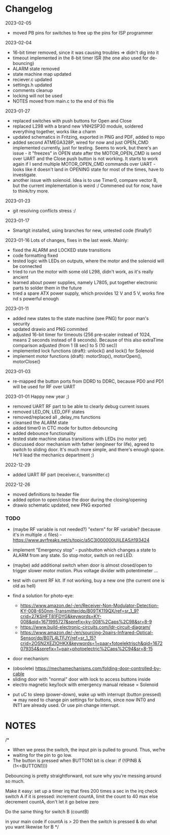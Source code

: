 # Changelog
2023-02-05
- moved PB pins for switches to free up the pins for ISP programmer

2023-02-04
- 16-bit timer removed, since it was causing troubles => didn't dig into it
- timeout implemented in the 8-bit timer ISR (the one also used for de-bouncing)
- ALARM state removed
- state machine map updated
- reciever.c updated
- settings.h updated
- comments cleanup
- locking will not be used
- NOTES moved from main.c to the end of this file


2023-01-27
- replaced switches with push buttons for Open and Close
- replaced L298 with a brand new VNH2SP30 module, soldered everything together, works like a charm
- updated schematics in Fritzing, exported in PNG and PDF, added to repo
- added second ATMEGA328P, wired for now and just OPEN_CMD implemented currently, just for testing. Seems to work,
  but there's an issue - it "freezes" in OPEN state after the MOTOR_OPEN_CMD is send over UART and the Close push
  button is not working. It starts to work again if I send multiple MOTOR_OPEN_CMD commands over UART - looks like 
  it doesn't land  in OPENING state for most of the times, have to investigate.
- another issue with solenoid. Idea is to use Timer0, compare vector B, but the current implementation is weird :/
  Commened out for now, have to think/try more.

2023-01-23
- git resolving conflicts stress :/

2023-01-17
- Smartgit installed, using branches for new, untested code (finally!)

2023-01-16
Lots of changes, fixes in the last week. Mainly:
- fixed the ALARM and LOCKED state transitions
- code formatting fixed
- tested logic with LEDs on outputs, where the motor and the solenoid will be connected
- tried to run the motor with some old L298, didn't work, as it's really ancient
- learned about power supplies, namely L7805, put together electronic parts to solder them in the future
- tried a spare ATX power supply, which provides 12 V and 5 V, works fine nd s powerful enough

2023-01-11
- added new states to the state machine (see PNG) for poor man's security
- updated drawio and PNG commited
- adjusted 16-bit timer for timeouts (256 pre-scaler instead of 1024, means 2 seconds instead of 8 seconds).
Because of this also extraTime comparison adjusted (from 1 (8 sec) to 5 (10 sec))
- implemented lock functions (draft): unlock() and lock() for Solenoid
- implement motor functions (draft): motorStop(), motorOpen(), motorClose()

2023-01-03
- re-mapped the button ports from DDRD to DDRC, because PD0 and PD1 will be used for RF over UART

2023-01-01
Happy new year ;)
- removed UART RF part to be able to clearly debug current issues
- removed LED_ON, LED_OFF states
- removed/replaced all _delay_ms functions
- cleansed the ALARM state
- added timer0 in CTC mode for button debouncing
- added debounce functionality
- tested state machine status transitions with LEDs (no motor yet)
- discussed door mechanism with father (engineer for life), agreed to switch to sliding door. It's much more simple, 
and there's enough space. He'll lead the mechanics department ;)

2022-12-29
- added UART RF part (receiver.c, transmitter.c)

2022-12-26
- moved definitions to header file
- added option to open/close the door during the closing/opening
- drawio schematic updated, new PNG exported

### TODO
- (maybe RF variable is not needed?) "extern" for RF variable? (because it's in multiple .c files) - https://www.avrfreaks.net/s/topic/a5C3l000000UljLEAS/t193424
- implement "Emergency stop" - pushbutton which changes a state to ALARM from any state. So stop motor, switch on red LED.
- (maybe) add additional switch when door is almost closed/open to trigger slower motor motion. Plus voltage divider with potentimeter ...
- test with current RF kit. If not working, buy a new one (the current one is old as hell)
- find a solution for photo-eye:
  + https://www.amazon.de/-/en/Receiver-Non-Modulator-Detection-KY-008-650nm-Transmitter/dp/B09TK119QX/ref=sr_1_9?crid=27KSHFT81FDYG&keywords=KY-008&qid=1671995727&sprefix=ky-008%2Caps%2C98&sr=8-9
  + https://www.build-electronic-circuits.com/ldr-circuit-diagram/
  + https://www.amazon.de/-/en/sourcing-2pairs-Infrared-Optical-Sensor/dp/B07L4LTFJY/ref=sr_1_15?crid=2OSN2XEZIOHKX&keywords=1+paar+fotoelektrisch&qid=1672079354&sprefix=1+pair+photoelectric%2Caps%2C94&sr=8-15

- door mechanism:
 + (obsolete) https://mechamechanisms.com/folding-door-controlled-by-cable
 + sliding door with "normal" door with lock to access buttons inside
 + electro magnetic key/lock with emergency manual release = Solenoid
- put uC to sleep (power-down), wake up with interrupt (button pressed) => may need to change pin settings for buttons, since now INT0 and INT1 are already used. Or use pin change interrupt.



# NOTES

/*
 * When we press the switch, the input pin is pulled to ground. Thus, we?re
 * waiting for the pin to go low.
 * The button is pressed when BUTTON1 bit is clear: if (!(PINB & (1<<BUTTON1)))
 
 
Debouncing is pretty straightforward, not sure why you're messing around so much.

Make it easy:
set up a timer irq that fires 200 times a sec
in the irq check switch A
if it is pressed:
	increment countA, limit the count to 40 max
else
	decrement countA, don't let it go below zero

Do the same thing for switch B (countB)
 
in your main code  if countA is > 20 then the switch is pressed & do what you want likewise for B
 */